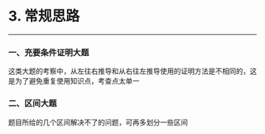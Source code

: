 # 3. 常规思路

---

### 一、充要条件证明大题

这类大题的考察中，从左往右推导和从右往左推导使用的证明方法是不相同的，这是为了避免重复使用知识点，考查点太单一

### 二、区间大题

题目所给的几个区间解决不了的问题，可再多划分一些区间